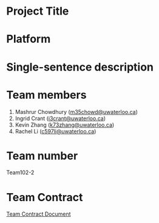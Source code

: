 # Project Title
# Platform
# Single-sentence description
# Team members
1. Mashrur Chowdhury (m35chowd@uwaterloo.ca)
2. Ingrid Crant (i3crant@uwaterloo.ca)
3. Kevin Zhang (k73zhang@uwaterloo.ca)
4. Rachel Li (c597li@uwaterloo.ca)
# Team number
Team102-2
# Team Contract
[Team Contract Document](https://uofwaterloo-my.sharepoint.com/:w:/g/personal/m35chowd_uwaterloo_ca/EaTZdVSXV09MqRc5YUTY0mkBg66_SVjHEzNlf-CDEEH4Pw?e=uKTdOu)